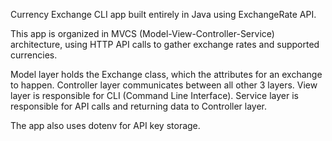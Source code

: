 Currency Exchange CLI app built entirely in Java using ExchangeRate API.

This app is organized in MVCS (Model-View-Controller-Service) architecture, using HTTP API calls to gather exchange rates
and supported currencies.

Model layer holds the Exchange class, which the attributes for an exchange to happen.
Controller layer communicates between all other 3 layers.
View layer is responsible for CLI (Command Line Interface).
Service layer is responsible for API calls and returning data to Controller layer.

The app also uses dotenv for API key storage.